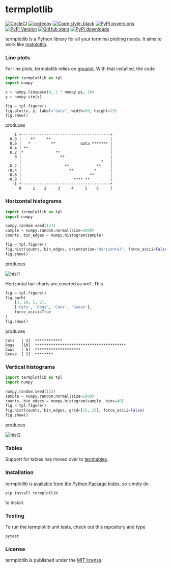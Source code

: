# termplotlib

[![CircleCI](https://img.shields.io/circleci/project/github/nschloe/termplotlib/master.svg?style=flat-square)](https://circleci.com/gh/nschloe/termplotlib)
[![codecov](https://img.shields.io/codecov/c/github/nschloe/termplotlib.svg?style=flat-square)](https://codecov.io/gh/nschloe/termplotlib)
[![Code style: black](https://img.shields.io/badge/code%20style-black-000000.svg?style=flat-square)](https://github.com/psf/black)
[![PyPI pyversions](https://img.shields.io/pypi/pyversions/termplotlib.svg?style=flat-square)](https://pypi.org/pypi/termplotlib/)
[![PyPi Version](https://img.shields.io/pypi/v/termplotlib.svg?style=flat-square)](https://pypi.org/project/termplotlib)
[![GitHub stars](https://img.shields.io/github/stars/nschloe/termplotlib.svg?style=flat-square&logo=github&label=Stars&logoColor=white)](https://github.com/nschloe/termplotlib)
[![PyPi downloads](https://img.shields.io/pypi/dm/termplotlib.svg?style=flat-square)](https://pypistats.org/packages/termplotlib)

termplotlib is a Python library for all your terminal plotting needs. It aims to work
like [matplotlib](https://matplotlib.org/).


### Line plots

For line plots, termplotlib relies on [gnuplot](http://www.gnuplot.info/).
With that installed, the code
```python
import termplotlib as tpl
import numpy

x = numpy.linspace(0, 2 * numpy.pi, 10)
y = numpy.sin(x)

fig = tpl.figure()
fig.plot(x, y, label="data", width=50, height=15)
fig.show()
```
produces
```
    1 +---------------------------------------+
  0.8 |    **     **                          |
  0.6 |   *         **           data ******* |
  0.4 | **                                    |
  0.2 |*              **                      |
    0 |                 **                    |
      |                                   *   |
 -0.2 |                   **            **    |
 -0.4 |                     **         *      |
 -0.6 |                              **       |
 -0.8 |                       **** **         |
   -1 +---------------------------------------+
      0     1    2     3     4     5    6     7
```

### Horizontal histograms

```python
import termplotlib as tpl
import numpy

numpy.random.seed(123)
sample = numpy.random.normal(size=1000)
counts, bin_edges = numpy.histogram(sample)

fig = tpl.figure()
fig.hist(counts, bin_edges, orientation="horizontal", force_ascii=False)
fig.show()
```
produces

![hist1](https://nschloe.github.io/termplotlib/hist1.png)

Horizontal bar charts are covered as well. This
```python
fig = tpl.figure()
fig.barh(
    [3, 10, 5, 2],
    ['Cats', 'Dogs', 'Cows', 'Geese'],
    force_ascii=True
)
fig.show()
```
produces
```
Cats   [ 3]  ************
Dogs   [10]  ****************************************
Cows   [ 5]  ********************
Geese  [ 2]  ********
```

### Vertical histograms

```python
import termplotlib as tpl
import numpy

numpy.random.seed(123)
sample = numpy.random.normal(size=1000)
counts, bin_edges = numpy.histogram(sample, bins=40)
fig = tpl.figure()
fig.hist(counts, bin_edges, grid=[15, 25], force_ascii=False)
fig.show()
```
produces

![hist2](https://nschloe.github.io/termplotlib/hist2.png)


### Tables

Support for tables has moved over to
[termtables](https://github.com/nschloe/termtables).


### Installation

termplotlib is [available from the Python Package
Index](https://pypi.org/project/termplotlib/), so simply do
```
pip install termplotlib
```
to install.


### Testing

To run the termplotlib unit tests, check out this repository and type
```
pytest
```

### License

termplotlib is published under the [MIT license](https://en.wikipedia.org/wiki/MIT_License).

